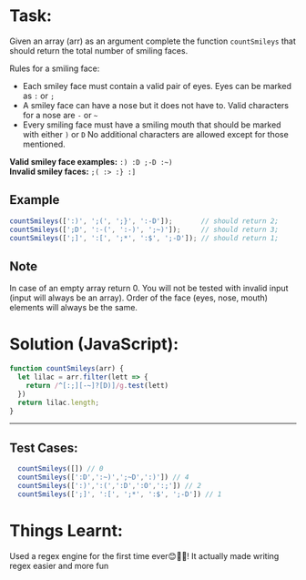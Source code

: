# Task:
Given an array (arr) as an argument complete the function `countSmileys` that should return the total number of smiling faces.

Rules for a smiling face:
- Each smiley face must contain a valid pair of eyes. Eyes can be marked as `:` or `;`
- A smiley face can have a nose but it does not have to. Valid characters for a nose are `-` or `~`
- Every smiling face must have a smiling mouth that should be marked with either `)` or `D`
No additional characters are allowed except for those mentioned.

**Valid smiley face examples:** `:) :D ;-D :~)` </br>
**Invalid smiley faces:** `;( :> :} :]`

## Example
```javascript
countSmileys([':)', ';(', ';}', ':-D']);       // should return 2;
countSmileys([';D', ':-(', ':-)', ';~)']);     // should return 3;
countSmileys([';]', ':[', ';*', ':$', ';-D']); // should return 1;
```
## Note
In case of an empty array return 0. You will not be tested with invalid input (input will always be an array). Order of the face (eyes, nose, mouth) elements will always be the same.
# Solution (JavaScript):
```javascript
function countSmileys(arr) {
  let lilac = arr.filter(lett => {
    return /^[:;][-~]?[D)]/g.test(lett)
  })
  return lilac.length;
}
```
-------
## Test Cases:
```javascript
  countSmileys([]) // 0
  countSmileys([':D',':~)',';~D',':)']) // 4
  countSmileys([':)',':(',':D',':O',':;']) // 2
  countSmileys([';]', ':[', ';*', ':$', ';-D']) // 1
```
# Things Learnt:
Used a regex engine for the first time ever😊💪🏾! It actually made writing regex easier and more fun
